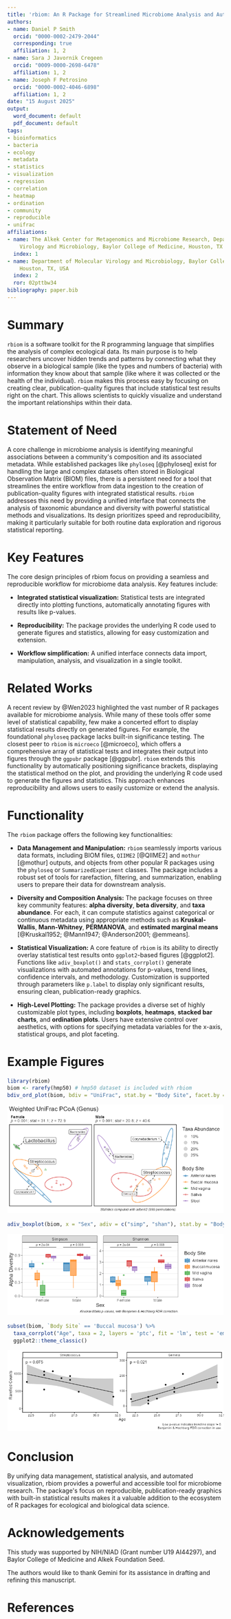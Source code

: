 ```yaml
---
title: 'rbiom: An R Package for Streamlined Microbiome Analysis and Automated Statistical Visualization'
authors:
- name: Daniel P Smith
  orcid: "0000-0002-2479-2044"
  corresponding: true
  affiliation: 1, 2
- name: Sara J Javornik Cregeen
  orcid: "0009-0000-2698-6478"
  affiliation: 1, 2
- name: Joseph F Petrosino
  orcid: "0000-0002-4046-6898"
  affiliation: 1, 2
date: "15 August 2025"
output:
  word_document: default
  pdf_document: default
tags:
- bioinformatics
- bacteria
- ecology
- metadata
- statistics
- visualization
- regression
- correlation
- heatmap
- ordination
- community
- reproducible
- unifrac
affiliations:
- name: The Alkek Center for Metagenomics and Microbiome Research, Department of Molecular
    Virology and Microbiology, Baylor College of Medicine, Houston, TX 77030, USA
  index: 1
- name: Department of Molecular Virology and Microbiology, Baylor College of Medicine,
    Houston, TX, USA
  index: 2
  ror: 02pttbw34
bibliography: paper.bib
---
```




# Summary

`rbiom` is a software toolkit for the R programming language that simplifies the analysis of complex ecological data. Its main purpose is to help researchers uncover hidden trends and patterns by connecting what they observe in a biological sample (like the types and numbers of bacteria) with information they know about that sample (like where it was collected or the health of the individual). `rbiom` makes this process easy by focusing on creating clear, publication-quality figures that include statistical test results right on the chart. This allows scientists to quickly visualize and understand the important relationships within their data.


# Statement of Need

A core challenge in microbiome analysis is identifying meaningful associations between a community's composition and its associated metadata. While established packages like `phyloseq` [@phyloseq] exist for handling the large and complex datasets often stored in Biological Observation Matrix (BIOM) files, there is a persistent need for a tool that streamlines the entire workflow from data ingestion to the creation of publication-quality figures with integrated statistical results. `rbiom` addresses this need by providing a unified interface that connects the analysis of taxonomic abundance and diversity with powerful statistical methods and visualizations. Its design prioritizes speed and reproducibility, making it particularly suitable for both routine data exploration and rigorous statistical reporting.



# Key Features

The core design principles of rbiom focus on providing a seamless and reproducible workflow for microbiome data analysis. Key features include:

* **Integrated statistical visualization:** Statistical tests are integrated directly into plotting functions, automatically annotating figures with results like p-values.

* **Reproducibility:** The package provides the underlying R code used to generate figures and statistics, allowing for easy customization and extension.

* **Workflow simplification:** A unified interface connects data import, manipulation, analysis, and visualization in a single toolkit.



# Related Works

A recent review by @Wen2023 highlighted the vast number of R packages available for microbiome analysis. While many of these tools offer some level of statistical capability, few make a concerted effort to display statistical results directly on generated figures. For example, the foundational `phyloseq` package lacks built-in significance testing. The closest peer to `rbiom` is `microeco` [@microeco], which offers a comprehensive array of statistical tests and integrates their output into figures through the `ggpubr` package [@ggpubr]. `rbiom` extends this functionality by automatically positioning significance brackets, displaying the statistical method on the plot, and providing the underlying R code used to generate the figures and statistics. This approach enhances reproducibility and allows users to easily customize or extend the analysis.


# Functionality

The `rbiom` package offers the following key functionalities:

* **Data Management and Manipulation:** `rbiom` seamlessly imports various data formats, including BIOM files, `QIIME2` [@QIIME2] and `mothur` [@mothur] outputs, and objects from other popular R packages using the `phyloseq` or `SummarizedExperiment` classes. The package includes a robust set of tools for rarefaction, filtering, and summarization, enabling users to prepare their data for downstream analysis.

* **Diversity and Composition Analysis:** The package focuses on three key community features: **alpha diversity**, **beta diversity**, and **taxa abundance**. For each, it can compute statistics against categorical or continuous metadata using appropriate methods such as **Kruskal-Wallis**, **Mann-Whitney**, **PERMANOVA**, and **estimated marginal means** [@Kruskal1952; @Mann1947; @Anderson2001; @emmeans].

* **Statistical Visualization:** A core feature of `rbiom` is its ability to directly overlay statistical test results onto `ggplot2`-based figures [@ggplot2]. Functions like `adiv_boxplot()` and `stats_corrplot()` generate visualizations with automated annotations for p-values, trend lines, confidence intervals, and methodology. Customization is supported through parameters like `p.label` to display only significant results, ensuring clean, publication-ready graphics.

* **High-Level Plotting:** The package provides a diverse set of highly customizable plot types, including **boxplots**, **heatmaps**, **stacked bar charts**, and **ordination plots**. Users have extensive control over aesthetics, with options for specifying metadata variables for the x-axis, statistical groups, and plot faceting.



# Example Figures

``` r
library(rbiom)
biom <- rarefy(hmp50) # hmp50 dataset is included with rbiom
bdiv_ord_plot(biom, bdiv = "UniFrac", stat.by = "Body Site", facet.by = "Sex")
```

![A beta diversity ordination plot. Samples cluster significantly by body site (p = 0.001) and are characterized by different bacterial genera.](figures/bdiv_ord_plot.png)

``` r
adiv_boxplot(biom, x = "Sex", adiv = c("simp", "shan"), stat.by = "Body Site")
```

![An alpha diversity box plot. Observed OTUs and shannon diversity indices vary significantly by body site for both males (p = 2e-04) and females (p = 0.003).](figures/adiv_boxplot.png)


``` r
subset(biom, `Body Site` == 'Buccal mucosa') %>% 
  taxa_corrplot("Age", taxa = 2, layers = 'ptc', fit = 'lm', test = 'emtrends') +
  ggplot2::theme_classic()
```

![A taxa correlation plot using an alternative theme from ggplot2. The two most abundant buccal mucosa-associated genera show weak correlations with age.](figures/taxa_corrplot.png)



# Conclusion

By unifying data management, statistical analysis, and automated visualization, rbiom provides a powerful and accessible tool for microbiome research. The package's focus on reproducible, publication-ready graphics with built-in statistical results makes it a valuable addition to the ecosystem of R packages for ecological and biological data science.



# Acknowledgements

This study was supported by NIH/NIAD (Grant number U19 AI44297), and Baylor
College of Medicine and Alkek Foundation Seed.

The authors would like to thank Gemini for its assistance in drafting and
refining this manuscript.


# References
